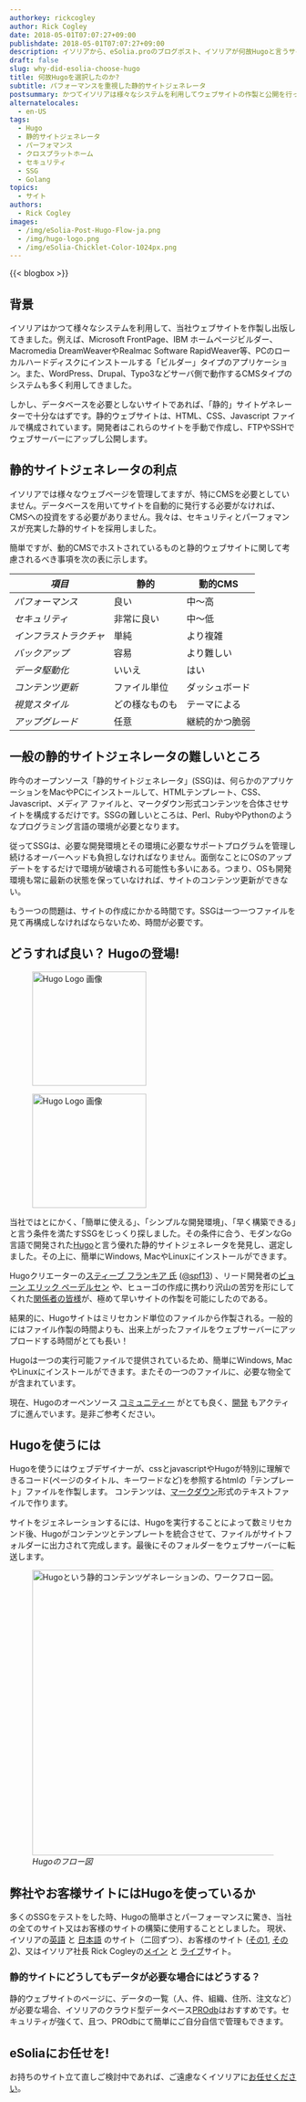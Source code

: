```yaml
---
authorkey: rickcogley
author: Rick Cogley
date: 2018-05-01T07:07:27+09:00
publishdate: 2018-05-01T07:07:27+09:00
description: イソリアから、eSolia.proのブログポスト、イソリアが何故Hugoと言うサイトジェネレーターを選択したのか。
draft: false
slug: why-did-esolia-choose-hugo
title: 何故Hugoを選択したのか?
subtitle: パフォーマンスを重視した静的サイトジェネレータ
postsummary: かつてイソリアは様々なシステムを利用してウェブサイトの作製と公開を行ってきたが、最新のウェブサイト再構築プロジェクトに静的サイトゲネレーターHugoを選択した。ヒューゴは使いやすく、早いでけでなく、Mac、Windows、Linuxへのインストールと管理が容易である。
alternatelocales:
  - en-US
tags:
  - Hugo
  - 静的サイトジェネレータ
  - パーフォマンス
  - クロスプラットホーム
  - セキュリティ
  - SSG
  - Golang
topics:
  - サイト
authors:
  - Rick Cogley
images:
  - /img/eSolia-Post-Hugo-Flow-ja.png
  - /img/hugo-logo.png
  - /img/eSolia-Chicklet-Color-1024px.png  
---
```


{{< blogbox >}}

## 背景

イソリアはかつて様々なシステムを利用して、当社ウェブサイトを作製し出版してきました。例えば、Microsoft FrontPage、IBM ホームページビルダー、Macromedia DreamWeaverやRealmac Software RapidWeaver等、PCのローカルハードディスクにインストールする「ビルダー」タイプのアプリケーション。また、WordPress、Drupal、Typo3などサーバ側で動作するCMSタイプのシステムも多く利用してきました。

しかし、データベースを必要としないサイトであれば、「静的」サイトゲネレーターで十分なはずです。静的ウェブサイトは、HTML、CSS、Javascript ファイルで構成されています。開発者はこれらのサイトを手動で作成し、FTPやSSHでウェブサーバーにアップし公開します。

## 静的サイトジェネレータの利点

イソリアでは様々なウェブページを管理してますが、特にCMSを必要としていません。データベースを用いてサイトを自動的に発行する必要がなければ、CMSへの投資をする必要がありません。我々は、セキュリティとパーフォマンスが充実した静的サイトを採用しました。

簡単ですが、動的CMSでホストされているものと静的ウェブサイトに関して考慮されるべき事項を次の表に示します。

_項目_  |静的    | 動的CMS
----------|----------|------
_パフォーマンス_    |良い       |中〜高
_セキュリティ_       |非常に良い    |中〜低
_インフラストラクチャ_       |単純    |より複雑
_バックアップ_     |容易     |より難しい
_データ駆動化_  |いいえ     |はい
_コンテンツ更新_  |ファイル単位    |ダッシュボード
_視覚スタイル_   | どの様なものも   |テーマによる
_アップグレード_    |任意   |継続的かつ脆弱

## 一般の静的サイトジェネレータの難しいところ

昨今のオープンソース「静的サイトジェネレータ」(SSG)は、何らかのアプリケーションをMacやPCにインストールして、HTMLテンプレート、CSS、Javascript、メディア ファイルと、マークダウン形式コンテンツを合体させサイトを構成するだけです。SSGの難しいところは、Perl、RubyやPythonのようなプログラミング言語の環境が必要となります。

従ってSSGは、必要な開発環境とその環境に必要なサポートプログラムを管理し続けるオーバーヘッドも負担しなければなりません。面倒なことにOSのアップデートをするだけで環境が破壊される可能性も多いにある。つまり、OSも開発環境も常に最新の状態を保っていなければ、サイトのコンテンツ更新ができない。

もう一つの問題は、サイトの作成にかかる時間です。SSGは一つ一つファイルを見て再構成しなければならないため、時間が必要です。

## どうすれば良い？ Hugoの登場!

<figure class="is-pulled-right is-hidden-mobile">
<img class="" width="200" data-caption="Hugo Logo" alt="Hugo Logo 画像" src="/img/hugo-logo.png" >
</figure>

<figure class="is-hidden-tablet">
<img class="" width="200" data-caption="Hugo Logo" alt="Hugo Logo 画像" src="/img/hugo-logo.png" >
</figure>

当社ではとにかく、「簡単に使える」、「シンプルな開発環境」、「早く構築できる」と言う条件を満たすSSGをじっくり探しました。その条件に合う、モダンなGo言語で開発された[Hugo](http://gohugo.io)と言う優れた静的サイトジェネレータを発見し、選定しました。その上に、簡単にWindows, MacやLinuxにインストールができます。

Hugoクリエーターの[スティーブ フランキア 氏](http://spf13.com) ([@spf13](https://github.com/spf13)) 、リード開発者の[ビョーン エリック ペーデルセン](http://bepsays.com/en/) や、ヒューゴの作成に携わり沢山の苦労を形にしてくれた[関係者の皆様](https://github.com/spf13/hugo/graphs/contributors)が、極めて早いサイトの作製を可能にしたのである。

結果的に、Hugoサイトはミリセカンド単位のファイルから作製される。一般的にはファイル作製の時間よりも、出来上がったファイルをウェブサーバーにアップロードする時間がとても長い！

Hugoは一つの実行可能ファイルで提供されているため、簡単にWindows, MacやLinuxにインストールができます。またその一つのファイルに、必要な物全てが含まれています。

現在、Hugoのオーペンソース [コミュニティー](http://discuss.gohugo.io/latest) がとても良く、[開発](https://github.com/gohugoio) もアクティブに進んでいます。是非ご参考ください。

## Hugoを使うには

Hugoを使うにはウェブデザイナーが、cssとjavascriptやHugoが特別に理解できるコード(ページのタイトル、キーワードなど)を参照するhtmlの「テンプレート」ファイルを作製します。
コンテンツは、[マークダウン](http://daringfireball.net/projects/markdown/)形式のテキストファイルで作ります。

サイトをジェネレーションするには、Hugoを実行することによって数ミリセカンド後、Hugoがコンテンツとテンプレートを統合させて、ファイルがサイトフォルダーに出力されて完成します。最後にそのフォルダーをウェブサーバーに転送します。

<figure class="image-container">
<img class="materialboxed responsive-img" width="500" data-caption="Hugoフロー図" alt="Hugoという静的コンテンツゲネレーションの、ワークフロー図。" src="/img/eSolia-Post-Hugo-Flow-ja.png" >
<figcaption><em>Hugoのフロー図</em></figcaption>
</figure>

## 弊社やお客様サイトにはHugoを使っているか

多くのSSGをテストをした時、Hugoの簡単さとパーフォーマンスに驚き、当社の全てのサイト又はお客様のサイトの構築に使用することとしました。
現状、イソリアの[英語](http://esolia.com) と [日本語](http://esolia.co.jp) のサイト（二回ずつ）、お客様のサイト ([その1](http://j-vad.jp/), [その2](http://j-pvad.jp/))、又はイソリア社長 Rick Cogleyの[メイン](https://rick.cogley.info/) と [ライブ](http://live.cogley.info/)サイト。

### 静的サイトにどうしてもデータが必要な場合にはどうする？

静的ウェブサイトのページに、データの一覧（人、件、組織、住所、注文など）が必要な場合、イソリアのクラウド型データベース[PROdb](/prodb)はおすすめです。セキュリティが強くて、且つ、PROdbにて簡単にご自分自信で管理もできます。

## eSoliaにお任せを!

お持ちのサイト立て直しご検討中であれば、ご遠慮なくイソリアに[お任せください](http://esolia.co.jp/info-request)。

